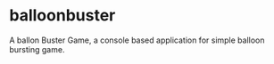 # balloonbuster
A ballon Buster Game, a console based application for simple balloon bursting game.
